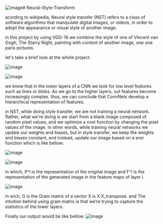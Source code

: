 ![image](https://github.com/hamed-tgh/Neural-Style-Transform/assets/47190471/af3be644-01be-408b-b271-a028b5971c47)# Neural-Style-Transform


acording to wikipedia, Neural style transfer (NST) refers to a class of software algorithms that manipulate digital images, or videos, in order to adopt the appearance or visual style of another image.

in this project by using VGG-16 we combine the style of one of Vincent van Gogh, The Starry Night, painting with content of another image, one one paris pictures.

let's take a brief look at the whole project.

![image](https://github.com/hamed-tgh/Neural-Style-Transform/assets/47190471/be21ebe8-9b8d-4ab0-a3c0-f2f33a296755)

![image](https://github.com/hamed-tgh/Neural-Style-Transform/assets/47190471/8c2f098f-743b-4269-9d98-6d4b13c73b06)



we know that in the lower layers of a CNN we look for low level features such as lines or blobs. As we go to the higher layers, out features become increasingly complex. thus, we can conclude that ConvNets develop a hierarchical representation of features.


in NST, while doing style transfer, we are not training a neural network. Rather, what we're doing is we start from a blank image composed of random pixel values, and we optimize a cost function by changing the pixel values of the image. in other words, while training neural networks we update our weights and biases, but in style transfer, we keep the weights and biases constant, and instead, update our image based on a eror function which is like bellow:

![image](https://github.com/hamed-tgh/Neural-Style-Transform/assets/47190471/2221a380-54d1-44fc-8750-d6fbf8f54d01)

![image](https://github.com/hamed-tgh/Neural-Style-Transform/assets/47190471/d896f4a3-9e77-431c-943d-8e144d0abf66)

in which, P^l is the representation of the original image and F^l is the representation of the generated image in the feature maps of layer l.

![image](https://github.com/hamed-tgh/Neural-Style-Transform/assets/47190471/279b63b6-a2a4-41f6-b995-c9560c8a824e)

in wich, G is the Gram matrix of a vector X is X.X_transpose. and The intuition behind using gram matrix is that we’re trying to capture the statistics of the lower layers.




Finally our output would be like bellow:
![image](https://github.com/hamed-tgh/Neural-Style-Transform/assets/47190471/ad8d764b-ac7b-4f02-9d54-ab13f950da09)




